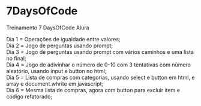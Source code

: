 # 7DaysOfCode
Treinamento 7 DaysOfCode Alura

Dia 1 = Operações de igualdade entre valores;</br>
Dia 2 = Jogo de perguntas usando prompt;</br>
Dia 3 = Jogo de perguntas usando prompt com vários caminhos e uma lista no final;</br>
Dia 4 = Jogo de adivinhar o número de 0-10 com 3 tentativas com número aleatório, usando input e button no html;</br>
Dia 5 = Lista de compras com categorias, usando select e button em html, e array e document.whrite em javascript;</br>
Dia 6 = Mesma lista de compras, agora com button para excluir item e código refatorado;</br>
